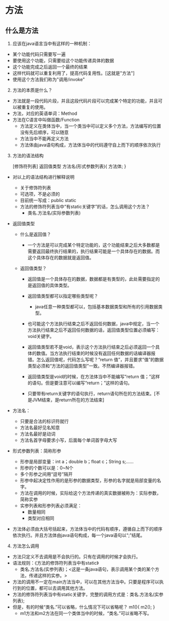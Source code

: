 # 方法
## 什么是方法
1. 应该在java语言当中有这样的一种机制：
- 某个功能代码只需要写一遍
- 要使用这个功能，只需要给这个功能传递具体的数据
- 这个功能完成之后返回一个最终的结果
- 这样代码就可以重复利用了，提高代码复用性。[这就是"方法"]
- 使用这个方法我们称为"调用/invoke"
  
2. 方法的本质是什么？
- 方法就是一段代码片段，并且这段代码片段可以完成某个特定的功能，并且可以被重复的使用。
- 方法，对应的英语单词：Method
- 方法在C语言中叫做函数/Function
  * 方法定义在类体当中，当一个类当中可以定义多个方法，方法编写的位置没有先后顺序，可以随意
  * 方法当中不能再定义方法
  * 方法体由java语句构成，方法体当中的代码遵守自上而下的顺序依次执行

3. 方法的语法结构

    [修饰符列表] 返回值类型 方法名(形式参数列表){
            方法体;
        }

- 对以上的语法结构进行解释说明
  * 关于修饰符列表
  * 可选项，不是必须的
  * 目前统一写成：public static
  * 方法的修饰符列表当中“有static关键字”的话，怎么调用这个方法？
    * 类名.方法名(实际参数列表)

- 返回值类型
  * 什么是返回值？
    * 一个方法是可以完成某个特定功能的，这个功能结束之后大多数都是需要返回最终执行结果的，执行结果可能是一个具体存在的数据。而这个具体存在的数据就是返回值。

  * 返回值类型？
    * 返回值是一个具体存在的数据，数据都是有类型的，此处需要指定的是返回值的具体类型。
            
    * 返回值类型都可以指定哪些类型呢？
        * java任意一种类型都可以，包括基本数据类型和所有的引用数据类型。

    * 也可能这个方法执行结束之后不返回任何数据，java中规定，当一个方法执行结束之后不返回任何数据的话，返回值类型位置必须编写：void关键字。

    * 返回值类型若不是void，表示这个方法执行结束之后必须返回一个具体的数值。当方法执行结束的时候没有返回任何数据的话编译器报错。怎么返回值呢，代码怎么写呢？“return 值”，并且要求“值”的数据类型必须和“方法的返回值类型”一致。不然编译器报错。

    * 返回值类型是void的时候，在方法体当中不能编写“return 值；”这样的语句。但是要注意可以编写“return；”这样的语句。

    * 只要带有return关键字的语句执行，return语句所在的方法结束。[不是JVM结束，是return所在的方法结束]
        
- 方法名：
    * 只要是合法的标识符就行
    * 方法名最好见名知意
    * 方法名最好是动词
    * 方法名首字母要求小写，后面每个单词首字母大写

- 形式参数列表：简称形参
    * 形参是局部变量：int a；double b；float c；String s;......
    * 形参的个数可以是：0~N个
    * 多个形参之间用“逗号”隔开
    * 形参中起决定性作用的是形参的数据类型，形参的名字就是局部变量的名字。
    * 方法在调用的时候，实际给这个方法传递的真实数据被称为：实际参数，简称实参
    * 实参列表和形参列表必须满足：
        * 数量相同
        * 类型对应相同

- 方法体必须由大括号括起来，方法体当中的代码有顺序，遵循自上而下的顺序依次执行。并且方法体由java语句构成，每一个java语句以“;”结尾。

4. 方法怎么调用
- 方法只定义不去调用是不会执行的。只有在调用的时候才会执行。
- 语法规则：《方法的修饰符列表当中有static》
    * 类名.方法名(实参列表)；<这是一条java语句，表示调用某个类的某个方法，传递这样的实参。>
- 方法的调用不一定在main方法当中，可以在其他方法当中。只要是程序可以执行到的位置，都可以去调用其他方法。
- 方法的修饰符列表当中有static关键字，完整的调用方式是：类名.方法名(实参列表);
- 但是，有的时候“类名.”可以省略，什么情况下可以省略呢？
  m1(){
    m2();
  }
  * m1方法和m2方法在同一个类体当中的时候，“类名.”可以省略不写。